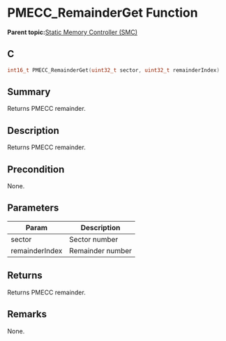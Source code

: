 # PMECC\_RemainderGet Function

**Parent topic:**[Static Memory Controller \(SMC\)](GUID-415D2D33-E3CB-4AD9-961C-49606E718EF0.md)

## C

```c
int16_t PMECC_RemainderGet(uint32_t sector, uint32_t remainderIndex)
```

## Summary

Returns PMECC remainder.

## Description

Returns PMECC remainder.

## Precondition

None.

## Parameters

|Param|Description|
|-----|-----------|
|sector|Sector number|
|remainderIndex|Remainder number|

## Returns

Returns PMECC remainder.

## Remarks

None.

